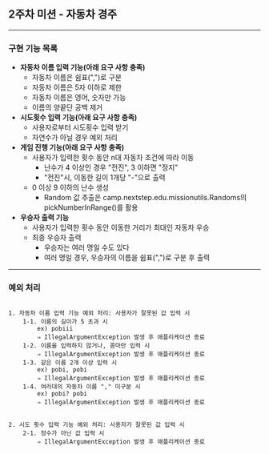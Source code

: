 ## 2주차 미션 - 자동차 경주

---

### 구현 기능 목록

- **자동차 이름 입력 기능(아래 요구 사항 충족)**
    - 자동차 이름은 쉼표(",")로 구분
    - 자동차 이름은 5자 이하로 제한
    - 자동차 이름은 영어, 숫자만 가능
    - 이름의 양끝단 공백 제거
- **시도횟수 입력 기능(아래 요구 사항 충족)**
    - 사용자로부터 시도횟수 입력 받기
    - 자연수가 아닐 경우 예외 처리
- **게임 진행 기능(아래 요구 사항 충족)**
    - 사용자가 입력한 횟수 동안 n대 자동차 조건에 따라 이동
        - 난수가 4 이상인 경우 "전진", 3 이하면 "정지"
        - "전진"시, 이동한 길이 1개당 "-"으로 출력
    - 0 이상 9 이하의 난수 생성
        - Random 값 추출은 camp.nextstep.edu.missionutils.Randoms의 pickNumberInRange()를 활용
- **우승자 출력 기능**
    - 사용자가 입력한 횟수 동안 이동한 거리가 최대인 자동차 우승
    - 최종 우승자 출력
        - 우승자는 여러 명일 수도 있다
        - 여러 명일 경우, 우승자의 이름을 쉼표(",")로 구분 후 출력

---

### 예외 처리

```

1. 자동차 이름 입력 기능 예외 처리: 사용자가 잘못된 값 입력 시
    1-1. 이름의 길이가 5 초과 시 
        ex) pobiii
        ⇒ IllegalArgumentException 발생 후 애플리케이션 종료 
    1-2. 이름을 입력하지 않거나, 콤마만 입력 시
        ⇒ IllegalArgumentException 발생 후 애플리케이션 종료  
    1-3. 같은 이름 2개 이상 입력 시
        ex) pobi, pobi
        ⇒ IllegalArgumentException 발생 후 애플리케이션 종료 
    1-4. 여러대의 자동차 이름 "," 미구분 시 
        ex) pobi? pobi
        ⇒ IllegalArgumentException 발생 후 애플리케이션 종료 
        
        
2. 시도 횟수 입력 기능 예외 처리: 사용자가 잘못된 값 입력 시
    2-1. 정수가 아닌 값 입력 시 
        ⇒ IllegalArgumentException 발생 후 애플리케이션 종료 
```
